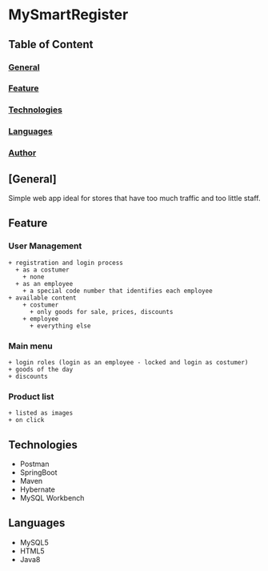 # MySmartRegister
## Table of Content

### [General](General)
### [Feature](Feature)
### [Technologies](Tehnologies)
### [Languages](Languages)
### [Author](Author)

## [General]
Simple web app ideal for stores that have too much traffic and too little staff.

## Feature
  ### User Management
    + registration and login process
      + as a costumer
        + none
      + as an employee
        + a special code number that identifies each employee
    + available content
      	+ costumer 
          + only goods for sale, prices, discounts
        + employee
          + everything else
  
  ### Main menu
    + login roles (login as an employee - locked and login as costumer)
    + goods of the day
    + discounts
    
  ### Product list
    + listed as images
    + on click 
    
## Technologies
  + Postman
  + SpringBoot
  + Maven
  + Hybernate
  + MySQL Workbench
  
## Languages
  + MySQL5
  + HTML5
  + Java8



